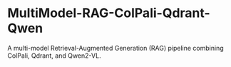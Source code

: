 # MultiModel-RAG-ColPali-Qdrant-Qwen
A multi-model Retrieval-Augmented Generation (RAG) pipeline combining ColPali, Qdrant, and Qwen2-VL.
